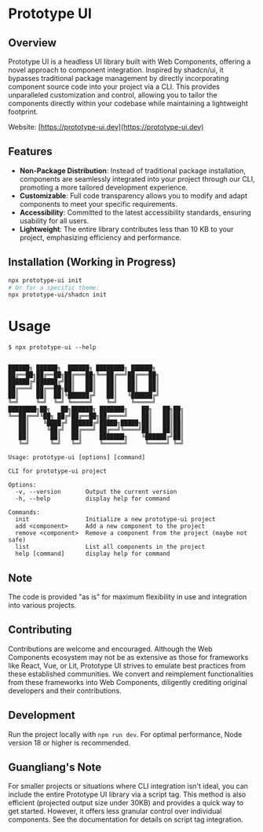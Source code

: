 # Prototype UI

## Overview

Prototype UI is a headless UI library built with Web Components, offering a novel approach to component integration. Inspired by shadcn/ui, it bypasses traditional package management by directly incorporating component source code into your project via a CLI. This provides unparalleled customization and control, allowing you to tailor the components directly within your codebase while maintaining a lightweight footprint.

Website: [https://prototype-ui.dev](https://prototype-ui.dev)

## Features

- **Non-Package Distribution**: Instead of traditional package installation, components are seamlessly integrated into your project through our CLI, promoting a more tailored development experience.
- **Customizable**: Full code transparency allows you to modify and adapt components to meet your specific requirements.
- **Accessibility**: Committed to the latest accessibility standards, ensuring usability for all users.
- **Lightweight**: The entire library contributes less than 10 KB to your project, emphasizing efficiency and performance.

## Installation (Working in Progress)

```bash
npx prototype-ui init
# Or for a specific theme:
npx prototype-ui/shadcn init
```

# Usage

```shell
$ npx prototype-ui --help


██████╗ ██████╗  ██████╗ ████████╗ ██████╗
██╔══██╗██╔══██╗██╔═══██╗╚══██╔══╝██╔═══██╗
██████╔╝██████╔╝██║   ██║   ██║   ██║   ██║
██╔═══╝ ██╔══██╗██║   ██║   ██║   ██║   ██║
██║     ██║  ██║╚██████╔╝   ██║   ╚██████╔╝
╚═╝     ╚═╝  ╚═╝ ╚═════╝    ╚═╝    ╚═════╝
████████╗██╗   ██╗██████╗ ███████╗    ██╗   ██╗██╗
╚══██╔══╝╚██╗ ██╔╝██╔══██╗██╔════╝    ██║   ██║██║
   ██║    ╚████╔╝ ██████╔╝█████╗█████╗██║   ██║██║
   ██║     ╚██╔╝  ██╔═══╝ ██╔══╝╚════╝██║   ██║██║
   ██║      ██║   ██║     ███████╗    ╚██████╔╝██║
   ╚═╝      ╚═╝   ╚═╝     ╚══════╝     ╚═════╝ ╚═╝

Usage: prototype-ui [options] [command]

CLI for prototype-ui project

Options:
  -v, --version       Output the current version
  -h, --help          display help for command

Commands:
  init                Initialize a new prototype-ui project
  add <component>     Add a new component to the project
  remove <component>  Remove a component from the project (maybe not safe)
  list                List all components in the project
  help [command]      display help for command
```

## Note

The code is provided "as is" for maximum flexibility in use and integration into various projects.

## Contributing

Contributions are welcome and encouraged. Although the Web Components ecosystem may not be as extensive as those for frameworks like React, Vue, or Lit, Prototype UI strives to emulate best practices from these established communities. We convert and reimplement functionalities from these frameworks into Web Components, diligently crediting original developers and their contributions.

## Development

Run the project locally with `npm run dev`. For optimal performance, Node version 18 or higher is recommended.

## Guangliang's Note

For smaller projects or situations where CLI integration isn't ideal, you can include the entire Prototype UI library via a script tag. This method is also efficient (projected output size under 30KB) and provides a quick way to get started. However, it offers less granular control over individual components. See the documentation for details on script tag integration.

